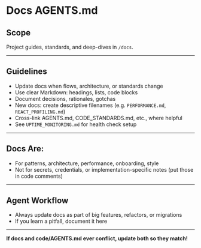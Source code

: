 # Docs AGENTS.md

## Scope

Project guides, standards, and deep-dives in `/docs`.

---

## Guidelines

- Update docs when flows, architecture, or standards change
- Use clear Markdown: headings, lists, code blocks
- Document decisions, rationales, gotchas
- New docs: create descriptive filenames (e.g. `PERFORMANCE.md`, `REACT_PROFILING.md`)
- Cross-link AGENTS.md, CODE_STANDARDS.md, etc., where helpful
- See `UPTIME_MONITORING.md` for health check setup

---

## Docs Are:

- For patterns, architecture, performance, onboarding, style
- Not for secrets, credentials, or implementation-specific notes (put those in code comments)

---

## Agent Workflow

- Always update docs as part of big features, refactors, or migrations
- If you learn a pitfall, document it here

---

**If docs and code/AGENTS.md ever conflict, update both so they match!**
